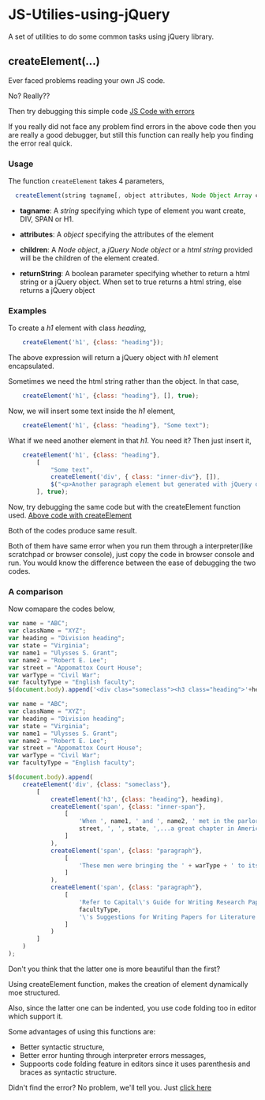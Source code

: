 JS-Utilies-using-jQuery
=======================

A set of utilities to do some common tasks using jQuery library.

## createElement(...)
Ever faced problems reading your own JS code.

No? Really??

Then try debugging this simple code [JS Code with errors](https://github.com/mannyhappenings/JS-Utilities-using-jQuery/blob/master/error-trial.js)

If you really did not face any problem find errors in the above code then you are really a good debugger, but still this function can really help you finding the error real quick.


### Usage
The function `createElement` takes 4 parameters,

```javascript
  createElement(string tagname[, object attributes, Node Object Array children, boolean returnString])
```

-  **tagname**: A *string* specifying which type of element you want create, DIV, SPAN or H1.

-  **attributes**: A *object* specifying the attributes of the element

-  **children**: A *Node object*, a *jQuery Node object* or a *html string* provided will be the children of the element created.

-  **returnString**: A boolean parameter specifying whether to return a html string or a jQuery object.
When set to true returns a html string, else returns a jQuery object

### Examples
To create a *h1* element with class *heading*,

```javascript
	createElement('h1', {class: "heading"});
```

The above expression will return a jQuery object with *h1* element encapsulated.

Sometimes we need the html string rather than the object. In that case,

```javascript
	createElement('h1', {class: "heading"}, [], true);
```

Now, we will insert some text inside the *h1* element,

```javascript
	createElement('h1', {class: "heading"}, "Some text");
```

What if we need another element in that *h1*. You need it? Then just insert it,

```javascript
	createElement('h1', {class: "heading"}, 
		[
			"Some text",
			createElement('div', { class: "inner-div"}, []),
			$("<p>Another paragraph element but generated with jQuery directly.</p>")
		], true);
```

Now, try debugging the same code but with the createElement function used. [Above code with createElement](https://github.com/mannyhappenings/JS-Utilities-using-jQuery/blob/master/error-trial-with-createElement.js)

Both of the codes produce same result.

Both of them have same error when you run them through a interpreter(like scratchpad or browser console), just copy the code in browser console and run. You would know the difference between the ease of debugging the two codes.


### A comparison
Now comapare the codes below,

```javascript
var name = "ABC";
var className = "XYZ";
var heading = "Division heading";
var state = "Virginia";
var name1 = "Ulysses S. Grant";
var name2 = "Robert E. Lee";
var street = "Appomattox Court House";
var warType = "Civil War";
var facultyType = "English faculty";
$(document.body).append('<div clas="someclass"><h3 class="heading">'+heading+'</h3><span class="inner-span">When '+name1+' and '+name2+' met in the parlor of a modest house at '+street+', '+state+',...a great chapter in American life came to a close.</span><span class="paragraph">These men were bringing the '+warType+' to its virtual finish.</span><span class="paragraph">Refer to Capital\'s Guide for Writing Research Papers and, especially, the '+facultyType+'\'s Suggestions for Writing Papers for Literature Courses for further help in handling quotations.</span></div>');
```

```javascript
var name = "ABC";
var className = "XYZ";
var heading = "Division heading";
var state = "Virginia";
var name1 = "Ulysses S. Grant";
var name2 = "Robert E. Lee";
var street = "Appomattox Court House";
var warType = "Civil War";
var facultyType = "English faculty";

$(document.body).append(
	createElement('div', {class: "someclass"},
		[
			createElement('h3', {class: "heading"}, heading),
			createElement('span', {class: "inner-span"},
				[
					'When ', name1, ' and ', name2, ' met in the parlor of a modest house at ',
					street, ', ', state, ',...a great chapter in American life came to a close.'
				]
			),
			createElement('span', {class: "paragraph"},
				[
					'These men were bringing the ' + warType + ' to its virtual finish.'
				]
			),
			createElement('span', {class: "paragraph"},
				[
					'Refer to Capital\'s Guide for Writing Research Papers and, especially, the ',
					facultyType,
					'\'s Suggestions for Writing Papers for Literature Courses for further help in handling quotations.'
				]
			)
		]
	)
);
```

Don't you think that the latter one is more beautiful than the first?

Using createElement function, makes the creation of element dynamically moe structured.

Also, since the latter one can be indented, you use code folding too in editor which support it.


Some advantages of using this functions are:
* Better syntactic structure,
* Better error hunting through interpreter errors messages,
* Suppoorts code folding feature in editors since it uses parenthesis and braces as syntactic structure.

Didn't find the error? No problem, we'll tell you. Just [click here](https://github.com/mannyhappenings/JS-Utilities-using-jQuery/blob/master/error-solution.js)
